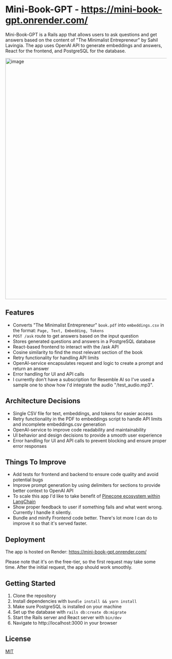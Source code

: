 # Mini-Book-GPT - https://mini-book-gpt.onrender.com/

Mini-Book-GPT is a Rails app that allows users to ask questions and get answers based on the content of "The Minimalist Entrepreneur" by Sahil Lavingia. The app uses OpenAI API to generate embeddings and answers, React for the frontend, and PostgreSQL for the database.

<img width="753" alt="image" src="https://user-images.githubusercontent.com/91294460/235437535-7c87484b-3285-43e9-a97f-cac584047074.png">

## Features

- Converts "The Minimalist Entrepreneur" `book.pdf` into `embeddings.csv` in the format: `Page, Text, Embedding, Tokens`
- `POST /ask` route to get answers based on the input question
- Stores generated questions and answers in a PostgreSQL database
- React-based frontend to interact with the /ask API
- Cosine similarity to find the most relevant section of the book
- Retry functionality for handling API limits
- OpenAI-service encapsulates request and logic to create a prompt and return an answer
- Error handling for UI and API calls
- I currently don't have a subscription for Resemble AI so I've used a sample one to show how I'd integrate the audio "/test_audio.mp3".

## Architecture Decisions

- Single CSV file for text, embeddings, and tokens for easier access
- Retry functionality in the PDF to embeddings script to handle API limits and incomplete embeddings.csv generation
- OpenAI-service to improve code readability and maintainability
- UI behavior and design decisions to provide a smooth user experience
- Error handling for UI and API calls to prevent blocking and ensure proper error responses

## Things To Improve

- Add tests for frontend and backend to ensure code quality and avoid potential bugs
- Improve prompt generation by using delimiters for sections to provide better context to OpenAI API
- To scale this app I'd like to take benefit of [Pinecone ecosystem within LangChain](https://python.langchain.com/en/latest/ecosystem/pinecone.html)
- Show proper feedback to user if something fails and what went wrong. Currently I handle it silently.
- Bundle and minify Frontend code better. There's lot more I can do to improve it so that it's served faster.


## Deployment

The app is hosted on Render: https://mini-book-gpt.onrender.com/

Please note that it's on the free-tier, so the first request may take some time. After the initial request, the app should work smoothly.

## Getting Started

1. Clone the repository
2. Install dependencies with `bundle install && yarn install`
3. Make sure PostgreSQL is installed on your machine
4. Set up the database with `rails db:create db:migrate`
5. Start the Rails server and React server with `bin/dev`
6. Navigate to http://localhost:3000 in your browser

## License

[MIT](https://choosealicense.com/licenses/mit/)

